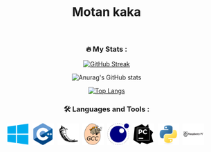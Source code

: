<div align="center">
  <h1> Motan kaka </h1>
  <img src="http://img.shields.io/badge/Trapped%20Kids-1448-blue" alt=""/>
  <img src="http://img.shields.io/badge/Code%20Time-876%2C445%20hrs%2016%20mins-blue" alt=""/>
  <img src="https://img.shields.io/badge/From%20Hello%20World%20I%27ve%20Written-100%20Million%20lines%20of%20code-blue" alt=""/>

### :fire: My Stats :

[![GitHub Streak](https://github-readme-streak-stats.herokuapp.com?user=MotanOfficial&theme=light&hide_border=false&date_format=j%20M%5B%20Y%5D)](https://git.io/streak-stats)

![Anurag's GitHub stats](https://github-readme-stats.vercel.app/api?username=MotanOfficial&hide=contribs,prs)

[![Top Langs](https://github-readme-stats.vercel.app/api/top-langs/?username=MotanOfficial&langs_count=5)](https://github.com/anuraghazra/github-readme-stats)
  
  ### :hammer_and_wrench: Languages and Tools :
  <img src="https://github.com/devicons/devicon/blob/master/icons/windows8/windows8-original.svg" title="Windows 12" alt="Windows 12" width="50" height="50"/>&nbsp;
  <img src="https://github.com/devicons/devicon/blob/master/icons/cplusplus/cplusplus-original.svg" title="Cpp" alt="Cpp" width="50" height="50"/>&nbsp;
  <img src="https://github.com/devicons/devicon/blob/master/icons/flask/flask-original.svg" title="Flask" alt="Flask" width="50" height="50"/>&nbsp;
  <img src="https://github.com/devicons/devicon/blob/master/icons/gcc/gcc-original.svg" title="Gcc" alt="Gcc" width="50" height="50"/>&nbsp;
  <img src="https://github.com/devicons/devicon/blob/master/icons/lua/lua-original.svg" title="Lua" alt="Lua" width="50" height="50"/>&nbsp;
  <img src="https://github.com/devicons/devicon/blob/master/icons/pycharm/pycharm-plain.svg" title="Pycharm" alt="Pycharm" width="50" height="50"/>&nbsp;
  <img src="https://github.com/devicons/devicon/blob/master/icons/python/python-original.svg" title="Py" alt="Py" width="50" height="50"/>&nbsp;
  <img src="https://github.com/devicons/devicon/blob/master/icons/raspberrypi/raspberrypi-line-wordmark.svg" title="Rpi" alt="Rpi" width="50" height="50"/>&nbsp;

</div>
